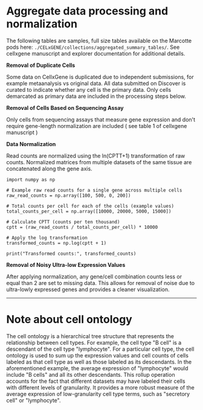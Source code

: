 # Aggregate data processing and normalization

The following tables are samples, full size tables available on the Marcotte pods here: ```./CELxGENE/collections/aggregated_summary_tables/```. See cellxgene manuscript and explorer documentation for additional details. 

**Removal of Duplicate Cells**

Some data on CellxGene is duplicated due to independent submissions, for example metaanalysis vs original data. All data submitted on Discover is curated to indicate whether any cell
is the primary data. Only cells demarcated as primary data are included in the processing steps
below.

**Removal of Cells Based on Sequencing Assay**

Only cells from sequencing assays that measure gene expression and don't require gene-length
normalization are included ( see table 1 of cellxgene manuscript )

**Data Normalization**

Read counts are normalized using the ln(CPTT+1) transformation of raw counts.
Normalized matrices from multiple datasets of the same tissue are concatenated along the gene
axis.

```
import numpy as np

# Example raw read counts for a single gene across multiple cells
raw_read_counts = np.array([100, 500, 0, 200])

# Total counts per cell for each of the cells (example values)
total_counts_per_cell = np.array([10000, 20000, 5000, 15000])

# Calculate CPTT (counts per ten thousand)
cptt = (raw_read_counts / total_counts_per_cell) * 10000

# Apply the log transformation
transformed_counts = np.log(cptt + 1)

print("Transformed counts:", transformed_counts)
```

**Removal of Noisy Ultra-low Expression Values**

After applying normalization, any gene/cell combination counts less or equal than 2 are set to
missing data. This allows for removal of noise due to ultra-lowly expressed genes and provides
a cleaner visualization.

_____________________________________________________________________________________________

# Note about cell ontology

The cell ontology is a hierarchical tree structure that represents the relationship between cell
types. For example, the cell type "B cell" is a descendant of the cell type "lymphocyte". For a
particular cell type, the cell ontology is used to sum up the expression values and cell counts of
cells labeled as that cell type as well as those labeled as its descendants. In the aforementioned
example, the average expression of "lymphocyte" would include "B cells" and all its other
descendants.
This rollup operation accounts for the fact that different datasets may have labeled their cells
with different levels of granularity. It provides a more robust measure of the average expression
of low-granularity cell type terms, such as "secretory cell" or "lymphocyte".
